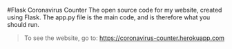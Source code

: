 #Flask Coronavirus Counter
The open source code for my website, created using Flask. The app.py file is the main code, and is therefore what you should run.
> To see the website, go to: https://coronavirus-counter.herokuapp.com
